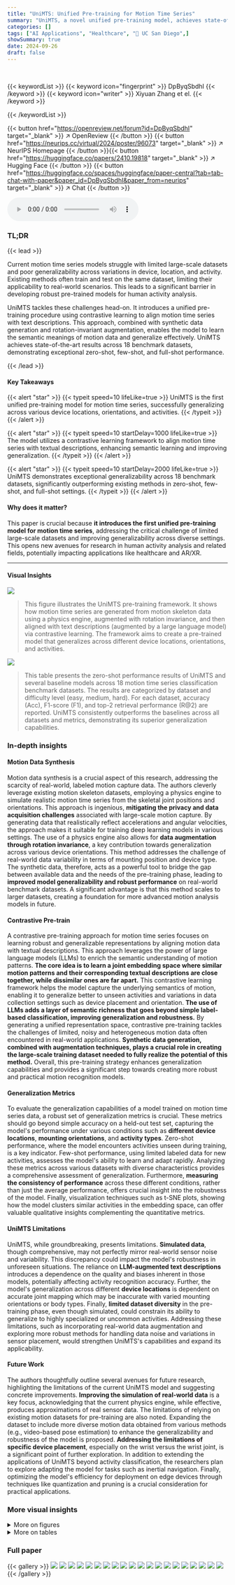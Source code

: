 ```yaml
---
title: "UniMTS: Unified Pre-training for Motion Time Series"
summary: "UniMTS, a novel unified pre-training model, achieves state-of-the-art performance in motion time series classification by generalizing across diverse device factors and activities."
categories: []
tags: ["AI Applications", "Healthcare", "🏢 UC San Diego",]
showSummary: true
date: 2024-09-26
draft: false
---
```


<br>

{{< keywordList >}}
{{< keyword icon="fingerprint" >}} DpByqSbdhI {{< /keyword >}}
{{< keyword icon="writer" >}} Xiyuan Zhang et el. {{< /keyword >}}
 
{{< /keywordList >}}

{{< button href="https://openreview.net/forum?id=DpByqSbdhI" target="_blank" >}}
↗ OpenReview
{{< /button >}}
{{< button href="https://neurips.cc/virtual/2024/poster/96073" target="_blank" >}}
↗ NeurIPS Homepage
{{< /button >}}{{< button href="https://huggingface.co/papers/2410.19818" target="_blank" >}}
↗ Hugging Face
{{< /button >}}
{{< button href="https://huggingface.co/spaces/huggingface/paper-central?tab=tab-chat-with-paper&paper_id=DpByqSbdhI&paper_from=neurips" target="_blank" >}}
↗ Chat
{{< /button >}}



<audio controls>
    <source src="https://ai-paper-reviewer.com/DpByqSbdhI/podcast.wav" type="audio/wav">
    Your browser does not support the audio element.
</audio>


### TL;DR


{{< lead >}}

Current motion time series models struggle with limited large-scale datasets and poor generalizability across variations in device, location, and activity. Existing methods often train and test on the same dataset, limiting their applicability to real-world scenarios.  This leads to a significant barrier in developing robust pre-trained models for human activity analysis.

UniMTS tackles these challenges head-on. It introduces a unified pre-training procedure using contrastive learning to align motion time series with text descriptions. This approach, combined with synthetic data generation and rotation-invariant augmentation, enables the model to learn the semantic meanings of motion data and generalize effectively.  UniMTS achieves state-of-the-art results across 18 benchmark datasets, demonstrating exceptional zero-shot, few-shot, and full-shot performance.

{{< /lead >}}


#### Key Takeaways

{{< alert "star" >}}
{{< typeit speed=10 lifeLike=true >}} UniMTS is the first unified pre-training model for motion time series, successfully generalizing across various device locations, orientations, and activities. {{< /typeit >}}
{{< /alert >}}

{{< alert "star" >}}
{{< typeit speed=10 startDelay=1000 lifeLike=true >}} The model utilizes a contrastive learning framework to align motion time series with textual descriptions, enhancing semantic learning and improving generalization. {{< /typeit >}}
{{< /alert >}}

{{< alert "star" >}}
{{< typeit speed=10 startDelay=2000 lifeLike=true >}} UniMTS demonstrates exceptional generalizability across 18 benchmark datasets, significantly outperforming existing methods in zero-shot, few-shot, and full-shot settings. {{< /typeit >}}
{{< /alert >}}

#### Why does it matter?
This paper is crucial because **it introduces the first unified pre-training model for motion time series**, addressing the critical challenge of limited large-scale datasets and improving generalizability across diverse settings. This opens new avenues for research in human activity analysis and related fields, potentially impacting applications like healthcare and AR/XR.

------
#### Visual Insights



![](https://ai-paper-reviewer.com/DpByqSbdhI/figures_0_1.jpg)

> This figure illustrates the UniMTS pre-training framework.  It shows how motion time series are generated from motion skeleton data using a physics engine, augmented with rotation invariance, and then aligned with text descriptions (augmented by a large language model) via contrastive learning. The framework aims to create a pre-trained model that generalizes across different device locations, orientations, and activities.





![](https://ai-paper-reviewer.com/DpByqSbdhI/tables_6_1.jpg)

> This table presents the zero-shot performance results of UniMTS and several baseline models across 18 motion time series classification benchmark datasets.  The results are categorized by dataset and difficulty level (easy, medium, hard).  For each dataset, accuracy (Acc), F1-score (F1), and top-2 retrieval performance (R@2) are reported. UniMTS consistently outperforms the baselines across all datasets and metrics, demonstrating its superior generalization capabilities.





### In-depth insights


#### Motion Data Synthesis
Motion data synthesis is a crucial aspect of this research, addressing the scarcity of real-world, labeled motion capture data. The authors cleverly leverage existing motion skeleton datasets, employing a physics engine to simulate realistic motion time series from the skeletal joint positions and orientations.  This approach is ingenious, **mitigating the privacy and data acquisition challenges** associated with large-scale motion capture. By generating data that realistically reflect accelerations and angular velocities, the approach makes it suitable for training deep learning models in various settings. The use of a physics engine also allows for **data augmentation through rotation invariance**, a key contribution towards generalization across various device orientations. This method addresses the challenge of real-world data variability in terms of mounting position and device type. The synthetic data, therefore, acts as a powerful tool to bridge the gap between available data and the needs of the pre-training phase, leading to **improved model generalizability and robust performance** on real-world benchmark datasets.  A significant advantage is that this method scales to larger datasets, creating a foundation for more advanced motion analysis models in future.

#### Contrastive Pre-train
A contrastive pre-training approach for motion time series focuses on learning robust and generalizable representations by aligning motion data with textual descriptions.  This approach leverages the power of large language models (LLMs) to enrich the semantic understanding of motion patterns. **The core idea is to learn a joint embedding space where similar motion patterns and their corresponding textual descriptions are close together, while dissimilar ones are far apart.**  This contrastive learning framework helps the model capture the underlying semantics of motion, enabling it to generalize better to unseen activities and variations in data collection settings such as device placement and orientation.  **The use of LLMs adds a layer of semantic richness that goes beyond simple label-based classification, improving generalization and robustness.** By generating a unified representation space, contrastive pre-training tackles the challenges of limited, noisy and heterogeneous motion data often encountered in real-world applications.  **Synthetic data generation, combined with augmentation techniques, plays a crucial role in creating the large-scale training dataset needed to fully realize the potential of this method.**  Overall, this pre-training strategy enhances generalization capabilities and provides a significant step towards creating more robust and practical motion recognition models.

#### Generalization Metrics
To evaluate the generalization capabilities of a model trained on motion time series data, a robust set of generalization metrics is crucial.  These metrics should go beyond simple accuracy on a held-out test set, capturing the model's performance under various conditions such as **different device locations**, **mounting orientations**, and **activity types**.  Zero-shot performance, where the model encounters activities unseen during training, is a key indicator.  Few-shot performance, using limited labeled data for new activities, assesses the model's ability to learn and adapt rapidly. Analyzing these metrics across various datasets with diverse characteristics provides a comprehensive assessment of generalization.  Furthermore, **measuring the consistency of performance** across these different conditions, rather than just the average performance, offers crucial insight into the robustness of the model. Finally, visualization techniques such as t-SNE plots, showing how the model clusters similar activities in the embedding space, can offer valuable qualitative insights complementing the quantitative metrics.

#### UniMTS Limitations
UniMTS, while groundbreaking, presents limitations.  **Simulated data**, though comprehensive, may not perfectly mirror real-world sensor noise and variability.  This discrepancy could impact the model's robustness in unforeseen situations. The reliance on **LLM-augmented text descriptions** introduces a dependence on the quality and biases inherent in those models, potentially affecting activity recognition accuracy.  Further, the model's generalization across different **device locations** is dependent on accurate joint mapping which may be inaccurate with varied mounting orientations or body types.  Finally, **limited dataset diversity** in the pre-training phase, even though simulated, could constrain its ability to generalize to highly specialized or uncommon activities.  Addressing these limitations, such as incorporating real-world data augmentation and exploring more robust methods for handling data noise and variations in sensor placement, would strengthen UniMTS's capabilities and expand its applicability.

#### Future Work
The authors thoughtfully outline several avenues for future research, highlighting the limitations of the current UniMTS model and suggesting concrete improvements.  **Improving the simulation of real-world data** is a key focus, acknowledging that the current physics engine, while effective, produces approximations of real sensor data.  The limitations of relying on existing motion datasets for pre-training are also noted.  Expanding the dataset to include more diverse motion data obtained from various methods (e.g., video-based pose estimation) to enhance the generalizability and robustness of the model is proposed.  **Addressing the limitations of specific device placement**, especially on the wrist versus the wrist joint, is a significant point of further exploration.  In addition to extending the applications of UniMTS beyond activity classification, the researchers plan to explore adapting the model for tasks such as inertial navigation. Finally, optimizing the model's efficiency for deployment on edge devices through techniques like quantization and pruning is a crucial consideration for practical applications.


### More visual insights

<details>
<summary>More on figures
</summary>


![](https://ai-paper-reviewer.com/DpByqSbdhI/figures_1_1.jpg)

> This figure illustrates the three main generalization challenges that the UniMTS model addresses.  Existing methods often struggle to generalize across different device locations (e.g., a smartwatch on the wrist versus a smartphone on the thigh), device mounting orientations (e.g., a phone held vertically vs. horizontally), and different activity types (e.g., sitting versus running).  The figure highlights these challenges visually, showing how the variation in device location, orientation, and activity during deployment differs from the training data, impeding generalization.


![](https://ai-paper-reviewer.com/DpByqSbdhI/figures_2_1.jpg)

> The figure illustrates the UniMTS pre-training framework.  It shows how motion skeleton data is processed using a physics engine to generate motion time series, which are then augmented with rotation invariance. These time series are encoded using graph convolutional neural networks and aligned with text descriptions enriched by a large language model (LLM) through contrastive learning.  The goal is to learn the semantic relationships between motion time series and their textual descriptions, enabling better generalization to unseen activities and contexts.


![](https://ai-paper-reviewer.com/DpByqSbdhI/figures_4_1.jpg)

> This figure illustrates the inference and fine-tuning phases of the UniMTS model.  The left side shows the inference process: real-world motion time series data from various body locations are input into the graph encoder. The graph encoder generates an embedding that is compared against the text encoder's embeddings for different activity labels. The activity with the highest similarity score is predicted. The right side shows the fine-tuning process: pre-trained model weights (graph encoder) are updated using real-world motion data to improve accuracy. The text encoder remains frozen during fine-tuning.


![](https://ai-paper-reviewer.com/DpByqSbdhI/figures_7_1.jpg)

> This figure shows the macro-F1 scores achieved by UniMTS and several baseline models (ImageBind, IMU2CLIP, IMUGPT, GPT4TS, BioBankSSL, Random) across 18 different datasets in a few-shot learning setting.  Each dataset is represented by a separate subplot. The x-axis represents the number of samples used for training per class (1, 2, 3, 5, 10 samples). The y-axis shows the macro-F1 score. The shaded area around each line represents the standard deviation across three runs. UniMTS consistently outperforms all baselines across all datasets and training sample sizes, demonstrating the effectiveness of its unified pre-training approach.


![](https://ai-paper-reviewer.com/DpByqSbdhI/figures_7_2.jpg)

> This figure illustrates the inference and fine-tuning phases of the UniMTS model.  The left side shows the inference process where real-world motion sensor data is mapped to the nearest joint in a skeleton graph.  The model then computes similarity scores between the graph embedding (representing the motion data) and embeddings for various activity labels. The activity with the highest similarity score is predicted as the activity. The right side depicts the fine-tuning process, where the pre-trained text encoder is frozen, and only the graph encoder and a linear layer are trained further using real-world motion sensor data and corresponding activity labels to enhance performance.


![](https://ai-paper-reviewer.com/DpByqSbdhI/figures_8_1.jpg)

> This figure compares simulated motion time series generated by the physics engine in UniMTS with real-world motion time series from the PAMAP2 dataset.  Three different activities are shown: sitting, walking, and rope jumping.  For each activity, the plot shows three axes of motion data (likely acceleration or angular velocity) for both the simulated and real data.  The visual similarity between the simulated and real data suggests the effectiveness of the physics engine in generating realistic motion data for pre-training the UniMTS model.


![](https://ai-paper-reviewer.com/DpByqSbdhI/figures_8_2.jpg)

> This figure shows the macro-F1 scores for several unseen activities for both UniMTS and the ImageBind baseline.  UniMTS shows consistently higher performance, indicating its ability to generalize to new, previously unseen activities. The x-axis lists the activities, and the y-axis shows the macro-F1 score.  The bars show a comparison between UniMTS and ImageBind for each activity.


![](https://ai-paper-reviewer.com/DpByqSbdhI/figures_15_1.jpg)

> This figure illustrates the UniMTS pre-training framework.  It starts with motion skeleton data, which is fed into a physics engine to simulate realistic motion time series for each joint. Rotation-invariant augmentation is then applied to make the model robust to changes in device orientation. These augmented time series are input to a graph encoder (spatio-temporal graph convolutional neural network) to capture the relationships between joints.  Simultaneously, text descriptions of the motion are augmented using a large language model (LLM). Finally, contrastive learning aligns the graph-encoded motion time series with the LLM-augmented text descriptions.


![](https://ai-paper-reviewer.com/DpByqSbdhI/figures_17_1.jpg)

> This figure compares simulated motion time series generated by the UniMTS model with real-world motion time series from the PAMAP2 dataset. Three activities are shown: sitting, walking, and rope jumping. For each activity, the plot shows the simulated and real data for three axes (x, y, z) of acceleration. The close similarity between the simulated and real data demonstrates the effectiveness of the physics engine used in UniMTS to generate realistic motion time series.


</details>




<details>
<summary>More on tables
</summary>


![](https://ai-paper-reviewer.com/DpByqSbdhI/tables_8_1.jpg)
> This table presents the zero-shot performance results of UniMTS and several baselines across 18 benchmark datasets for motion time series classification.  The results show accuracy, F1 score, and top-2 retrieval performance (R@2) for each dataset, categorized by difficulty level (Easy, Medium, Hard).  UniMTS consistently outperforms the baselines, demonstrating its superior generalizability.

![](https://ai-paper-reviewer.com/DpByqSbdhI/tables_16_1.jpg)
> This table presents the results of a zero-shot learning experiment on 18 motion time series classification benchmark datasets.  The model, UniMTS, is compared against several other methods (ImageBind, IMU2CLIP, IMUGPT, HARGPT, LLaVA).  The table shows the accuracy, F1-score, and R@2 (top-2 retrieval) for each dataset and the average across all datasets.  UniMTS significantly outperforms all other models in zero-shot classification.

</details>




### Full paper

{{< gallery >}}
<img src="https://ai-paper-reviewer.com/DpByqSbdhI/1.png" class="grid-w50 md:grid-w33 xl:grid-w25" />
<img src="https://ai-paper-reviewer.com/DpByqSbdhI/2.png" class="grid-w50 md:grid-w33 xl:grid-w25" />
<img src="https://ai-paper-reviewer.com/DpByqSbdhI/3.png" class="grid-w50 md:grid-w33 xl:grid-w25" />
<img src="https://ai-paper-reviewer.com/DpByqSbdhI/4.png" class="grid-w50 md:grid-w33 xl:grid-w25" />
<img src="https://ai-paper-reviewer.com/DpByqSbdhI/5.png" class="grid-w50 md:grid-w33 xl:grid-w25" />
<img src="https://ai-paper-reviewer.com/DpByqSbdhI/6.png" class="grid-w50 md:grid-w33 xl:grid-w25" />
<img src="https://ai-paper-reviewer.com/DpByqSbdhI/7.png" class="grid-w50 md:grid-w33 xl:grid-w25" />
<img src="https://ai-paper-reviewer.com/DpByqSbdhI/8.png" class="grid-w50 md:grid-w33 xl:grid-w25" />
<img src="https://ai-paper-reviewer.com/DpByqSbdhI/9.png" class="grid-w50 md:grid-w33 xl:grid-w25" />
<img src="https://ai-paper-reviewer.com/DpByqSbdhI/10.png" class="grid-w50 md:grid-w33 xl:grid-w25" />
<img src="https://ai-paper-reviewer.com/DpByqSbdhI/11.png" class="grid-w50 md:grid-w33 xl:grid-w25" />
<img src="https://ai-paper-reviewer.com/DpByqSbdhI/12.png" class="grid-w50 md:grid-w33 xl:grid-w25" />
<img src="https://ai-paper-reviewer.com/DpByqSbdhI/13.png" class="grid-w50 md:grid-w33 xl:grid-w25" />
<img src="https://ai-paper-reviewer.com/DpByqSbdhI/14.png" class="grid-w50 md:grid-w33 xl:grid-w25" />
<img src="https://ai-paper-reviewer.com/DpByqSbdhI/15.png" class="grid-w50 md:grid-w33 xl:grid-w25" />
<img src="https://ai-paper-reviewer.com/DpByqSbdhI/16.png" class="grid-w50 md:grid-w33 xl:grid-w25" />
<img src="https://ai-paper-reviewer.com/DpByqSbdhI/17.png" class="grid-w50 md:grid-w33 xl:grid-w25" />
<img src="https://ai-paper-reviewer.com/DpByqSbdhI/18.png" class="grid-w50 md:grid-w33 xl:grid-w25" />
<img src="https://ai-paper-reviewer.com/DpByqSbdhI/19.png" class="grid-w50 md:grid-w33 xl:grid-w25" />
<img src="https://ai-paper-reviewer.com/DpByqSbdhI/20.png" class="grid-w50 md:grid-w33 xl:grid-w25" />
{{< /gallery >}}
